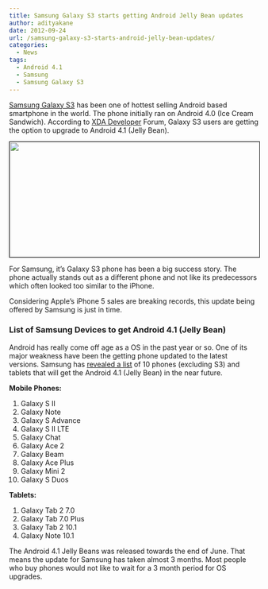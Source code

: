 ```yaml
---
title: Samsung Galaxy S3 starts getting Android Jelly Bean updates
author: adityakane
date: 2012-09-24
url: /samsung-galaxy-s3-starts-android-jelly-bean-updates/
categories:
  - News
tags:
  - Android 4.1
  - Samsung
  - Samsung Galaxy S3
---
```

[Samsung Galaxy S3][1] has been one of hottest selling Android based smartphone in the world. The phone initially ran on Android 4.0 (Ice Cream Sandwich). According to <a href="http://forum.xda-developers.com/showthread.php?t=1902493" onclick="_gaq.push(['_trackEvent', 'outbound-article', 'http://forum.xda-developers.com/showthread.php?t=1902493', 'XDA Developer']);" >XDA Developer</a> Forum, Galaxy S3 users are getting the option to upgrade to Android 4.1 (Jelly Bean).

[<img class="alignnone size-full wp-image-57539" style="border: 1px solid black;" title="GalaxyS3" src="http://cdn.devilsworkshop.org/files/2012/05/GalaxyS3.png" alt="" width="550" height="232" />][2]

For Samsung, it’s Galaxy S3 phone has been a big success story. The phone actually stands out as a different phone and not like its predecessors which often looked too similar to the iPhone.

Considering Apple’s iPhone 5 sales are breaking records, this update being offered by Samsung is just in time.

### List of Samsung Devices to get Android 4.1 (Jelly Bean)

Android has really come off age as a OS in the past year or so. One of its major weakness have been the getting phone updated to the latest versions. Samsung has <a href="http://www.theverge.com/2012/9/24/3381542/samsung-galaxy-s-iii-android-jelly-bean-update-device-list" onclick="_gaq.push(['_trackEvent', 'outbound-article', 'http://www.theverge.com/2012/9/24/3381542/samsung-galaxy-s-iii-android-jelly-bean-update-device-list', 'revealed a list']);" >revealed a list</a> of 10 phones (excluding S3) and tablets that will get the Android 4.1 (Jelly Bean) in the near future.

**Mobile Phones:**

  1. Galaxy S II
  2. Galaxy Note
  3. Galaxy S Advance
  4. Galaxy S II LTE
  5. Galaxy Chat
  6. Galaxy Ace 2
  7. Galaxy Beam
  8. Galaxy Ace Plus
  9. Galaxy Mini 2
 10. Galaxy S Duos

**Tablets:**

  1. Galaxy Tab 2 7.0
  2. Galaxy Tab 7.0 Plus
  3. Galaxy Tab 2 10.1
  4. Galaxy Note 10.1

The Android 4.1 Jelly Beans was released towards the end of June. That means the update for Samsung has taken almost 3 months. Most people who buy phones would not like to wait for a 3 month period for OS upgrades.

 [1]: http://devilsworkshop.org/comparison-samsung-galaxy-siii-apple-iphone-4s/ "Samsung Galaxy S3 - Specs"
 [2]: http://cdn.devilsworkshop.org/files/2012/05/GalaxyS3.png
